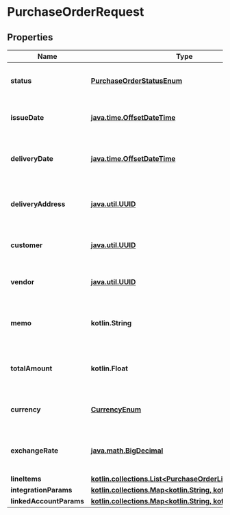 
# PurchaseOrderRequest

## Properties
Name | Type | Description | Notes
------------ | ------------- | ------------- | -------------
**status** | [**PurchaseOrderStatusEnum**](PurchaseOrderStatusEnum.md) | The purchase order&#39;s status. |  [optional]
**issueDate** | [**java.time.OffsetDateTime**](java.time.OffsetDateTime.md) | The purchase order&#39;s issue date. |  [optional]
**deliveryDate** | [**java.time.OffsetDateTime**](java.time.OffsetDateTime.md) | The purchase order&#39;s delivery date. |  [optional]
**deliveryAddress** | [**java.util.UUID**](java.util.UUID.md) | The purchase order&#39;s delivery address. |  [optional]
**customer** | [**java.util.UUID**](java.util.UUID.md) | The contact making the purchase order. |  [optional]
**vendor** | [**java.util.UUID**](java.util.UUID.md) | The party fulfilling the purchase order. |  [optional]
**memo** | **kotlin.String** | A memo attached to the purchase order. |  [optional]
**totalAmount** | **kotlin.Float** | The purchase order&#39;s total amount. |  [optional]
**currency** | [**CurrencyEnum**](CurrencyEnum.md) | The purchase order&#39;s currency. |  [optional]
**exchangeRate** | [**java.math.BigDecimal**](java.math.BigDecimal.md) | The purchase order&#39;s exchange rate. |  [optional]
**lineItems** | [**kotlin.collections.List&lt;PurchaseOrderLineItemRequest&gt;**](PurchaseOrderLineItemRequest.md) |  |  [optional]
**integrationParams** | [**kotlin.collections.Map&lt;kotlin.String, kotlin.Any&gt;**](kotlin.Any.md) |  |  [optional]
**linkedAccountParams** | [**kotlin.collections.Map&lt;kotlin.String, kotlin.Any&gt;**](kotlin.Any.md) |  |  [optional]




